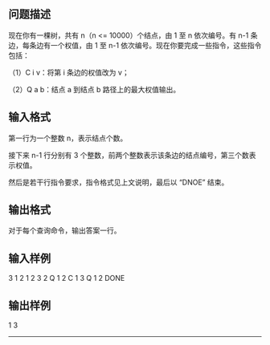 ## 问题描述
现在你有一棵树，共有 n（n <= 10000）个结点，由 1 至 n 依次编号。有 n-1 条边，每条边有一个权值，由 1 至 n-1 依次编号。现在你要完成一些指令，这些指令包括：

（1）C i v：将第 i 条边的权值改为 v；

（2）Q a b：结点 a 到结点 b 路径上的最大权值输出。
## 输入格式
第一行为一个整数 n，表示结点个数。

接下来 n-1 行分别有 3 个整数，前两个整数表示该条边的结点编号，第三个数表示权值。

然后是若干行指令要求，指令格式见上文说明，最后以 “DNOE” 结束。
## 输出格式
对于每个查询命令，输出答案一行。
## 输入样例
3
1 2 1
2 3 2
Q 1 2
C 1 3
Q 1 2
DONE
## 输出样例
1
3

----

```cpp

```